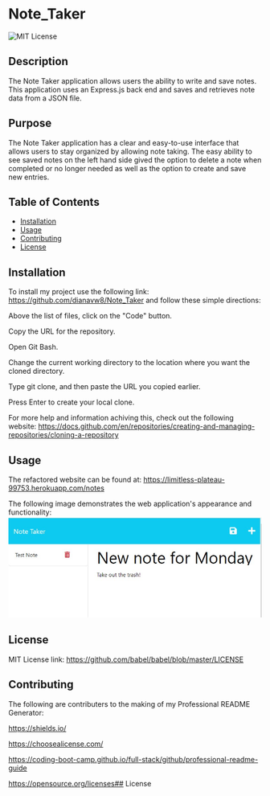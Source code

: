 # Note_Taker

![MIT License](https://img.shields.io/static/v1?label=license&message=MIT&color=green)

## Description
The Note Taker application allows users the ability to write and save notes. This application uses an Express.js back end and saves and retrieves note data from a JSON file.

## Purpose
The Note Taker application has a clear and easy-to-use interface that allows users to stay organized by allowing note taking. The easy ability to see saved notes on the left hand side gived the option to delete a note when completed or no longer needed as well as the option to create and save new entries. 

## Table of Contents

- [Installation](#installation)
- [Usage](#usage)
- [Contributing](#contributing)
- [License](#license)


## Installation
To install my project use the following link: https://github.com/dianavw8/Note_Taker and follow these simple directions:

Above the list of files, click on the "Code" button.

Copy the URL for the repository.

Open Git Bash.

Change the current working directory to the location where you want the cloned directory.

Type git clone, and then paste the URL you copied earlier.

Press Enter to create your local clone.

For more help and information achiving this, check out the following website: https://docs.github.com/en/repositories/creating-and-managing-repositories/cloning-a-repository

## Usage
The refactored website can be found at: https://limitless-plateau-99753.herokuapp.com/notes

The following image demonstrates the web application's appearance and functionality:
![The Note Taker has saved notes on the left side, new note taking on the right side with save button icon and delete button icon.](./public/assets/Note_taker_screenshot.jpg)

## License

MIT License link: https://github.com/babel/babel/blob/master/LICENSE


## Contributing

The following are contributers to the making of my Professional README Generator:

https://shields.io/

https://choosealicense.com/

https://coding-boot-camp.github.io/full-stack/github/professional-readme-guide

https://opensource.org/licenses## License

